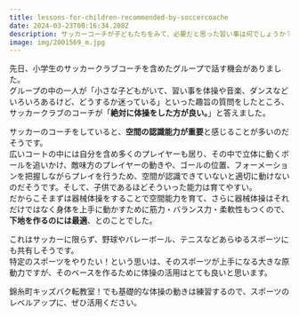 ```yaml
---
title: lessons-for-children-recommended-by-soccercoache
date: 2024-03-23T00:16:34.208Z
description: サッカーコーチが子どもたちをみて、必要だと思った習い事は何でしょうか？
image: img/2001569_m.jpg
---
```

先日、小学生のサッカークラブコーチを含めたグループで話す機会がありました。\
グループの中の一人が「小さな子どもがいて、習い事を体操や音楽、ダンスなどいろいろあるけど、どうするか迷っている」といった趣旨の質問をしたところ、サッカークラブのコーチが「**絶対に体操をした方が良い。**」と答えました。

サッカーのコーチをしていると、**空間の認識能力が重要**と感じることが多いのだそうです。\
広いコートの中には自分を含め多くのプレイヤーも居り、その中で立体に動くボールを追いかけ、敵味方のプレイヤーの動きや、ゴールの位置、フォーメーションを把握しながらプレイを行うため、空間が認識できていないと適切に動けないのだそうです。そして、子供であるほどそういった能力は育てやすい。\
だからこそまずは器械体操をすることで空間能力を育て、さらに器械体操はそれだけではなく身体を上手に動かすために筋力・バランス力・柔軟性もつくので、**下地を作るのには最適**、とのことでした。

これはサッカーに限らず、野球やバレーボール、テニスなどあらゆるスポーツにも共有しそうです。\
特定のスポーツをやりたい！という思いは、そのスポーツが上手になる大きな原動力ですが、そのベースを作るために体操の活用はとても良いと思います。

錦糸町キッズバク転教室！でも基礎的な体操の動きは練習するので、スポーツのレベルアップに、ぜひ活用ください。